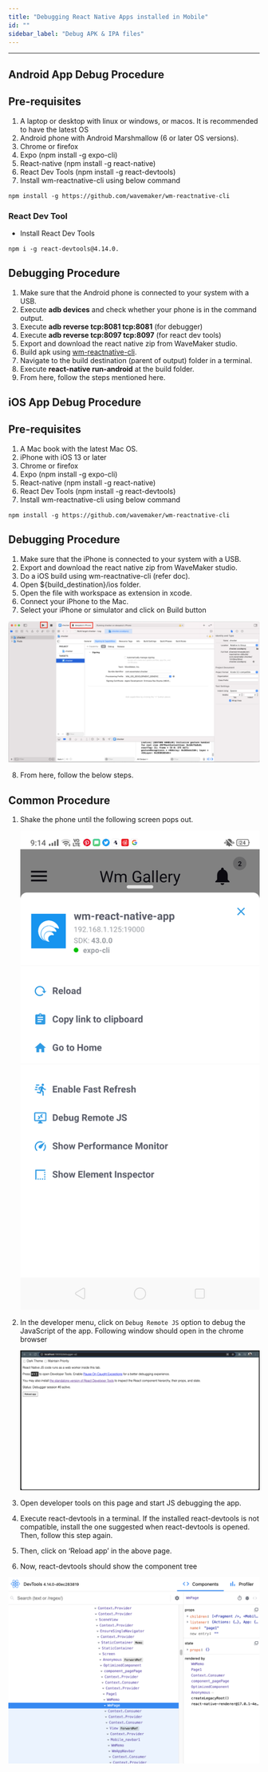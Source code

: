 ```yaml
---
title: "Debugging React Native Apps installed in Mobile"
id: ""
sidebar_label: "Debug APK & IPA files"
---
```

---

## Android App Debug Procedure

## Pre-requisites

1. A laptop or desktop with linux or windows, or macos. It is recommended to have the latest OS
2. Android phone with Android Marshmallow (6 or later OS versions).
3. Chrome or firefox
4. Expo (npm install -g expo-cli)
5. React-native (npm install -g react-native)
6. React Dev Tools (npm install -g react-devtools)
7. Install wm-reactnative-cli using below command

```shell
npm install -g https://github.com/wavemaker/wm-reactnative-cli
```

### React Dev Tool

- Install React Dev Tools

```shell
npm i -g react-devtools@4.14.0.
```

## Debugging Procedure

1. Make sure that the Android phone is connected to your system with a USB.
2. Execute **adb devices** and check whether your phone is in the command output. 
3. Execute **adb reverse tcp:8081 tcp:8081** (for debugger)
4. Execute **adb reverse tcp:8097 tcp:8097** (for react dev tools)
5. Export and download the react native zip from WaveMaker studio.
6. Build apk using [wm-reactnative-cli](https://github.com/wavemaker/wm-reactnative-cli). 
7. Navigate to the build destination (parent of output) folder in a terminal. 
8. Execute **react-native run-android** at the build folder.
9. From here, follow the steps mentioned here.


## iOS App Debug Procedure

## Pre-requisites

1. A Mac book with the latest Mac OS.
2. iPhone with iOS 13 or later
3. Chrome or firefox
4. Expo (npm install -g expo-cli)
5. React-native (npm install -g react-native)
6. React Dev Tools (npm install -g react-devtools)
7. Install wm-reactnative-cli using below command

```shell
npm install -g https://github.com/wavemaker/wm-reactnative-cli
```

## Debugging Procedure


1. Make sure that the iPhone is connected to your system with a USB.
2. Export and download the react native zip from WaveMaker studio.
3. Do a iOS build using wm-reactnative-cli (refer doc).
4. Open  ${build_destination}/ios folder.
5. Open the file with workspace as extension in xcode.
6. Connect your iPhone to the Mac.
7. Select your iPhone or simulator and click on Build button

![Xcode_build](/learn/assets/xcode_build.png)

8. From here, follow the below steps.



## Common Procedure


1. Shake the phone until the following screen pops out.
   
   ![expo developer menu](/learn/assets/expo-developer-menu.png)

2. In the developer menu, click on `Debug Remote JS` option to debug the JavaScript of the app. Following window should open in the chrome browser

   ![debugger-ui](/learn/assets/debugger-ui.png)

3. Open developer tools on this page and start JS debugging the app.
4. Execute react-devtools in a terminal. If the installed react-devtools is not compatible, install the one suggested when react-devtools is opened. Then, follow this step again.
5. Then, click on ‘Reload app’ in the above page.
6. Now, react-devtools should show the component tree

![React Dev Tools](/learn/assets/react-dev-tools.png)
